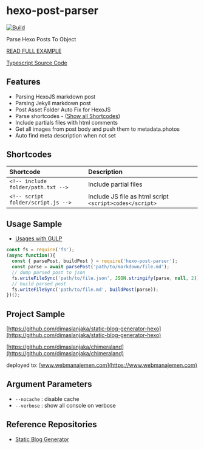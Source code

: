 # hexo-post-parser
[![Build](https://github.com/dimaslanjaka/hexo-post-parser/actions/workflows/build.yml/badge.svg?branch=main)](https://github.com/dimaslanjaka/hexo-post-parser/actions/workflows/build.yml)

Parse Hexo Posts To Object

[READ FULL EXAMPLE](https://github.com/dimaslanjaka/hexo-post-parser/tree/master/tests)

[Typescript Source Code](https://github.com/dimaslanjaka/hexo-post-parser/tree/master/src)

## Features
- Parsing HexoJS markdown post
- Parsing Jekyll markdown post
- Post Asset Folder Auto Fix for HexoJS
- Parse shortcodes - ([Show all Shortcodes](#shortcodes))
- Include partials files with html comments
- Get all images from post body and push them to metadata.photos
- Auto find meta description when not set

## Shortcodes

| Shortcode | Description |
| :--- | :--- |
| `<!-- include folder/path.txt -->` | Include partial files |
| `<!-- script folder/script.js -->` | Include JS file as html script `<script>codes</script>` |

## Usage Sample

- [Usages with GULP](https://github.com/dimaslanjaka/static-blog-generator-hexo/blob/master/packages/gulp-sbg/src/gulp.post.ts)

```js
const fs = require('fs');
(async function(){
  const { parsePost, buildPost } = require('hexo-post-parser');
  const parse = await parsePost('path/to/markdown/file.md');
  // dump parsed post to json
  fs.writeFileSync('path/to/file.json', JSON.stringify(parse, null, 2));
  // build parsed post
  fs.writeFileSync('path/to/file.md', buildPost(parse));
})();
```

## Project Sample
[https://github.com/dimaslanjaka/static-blog-generator-hexo](https://github.com/dimaslanjaka/static-blog-generator-hexo)

[https://github.com/dimaslanjaka/chimeraland](https://github.com/dimaslanjaka/chimeraland)

deployed to: [www.webmanajemen.com](https://www.webmanajemen.com)

## Argument Parameters
- `--nocache` : disable cache
- `--verbose` : show all console on verbose

## Reference Repositories
- [Static Blog Generator](https://github.com/dimaslanjaka/static-blog-generator)
